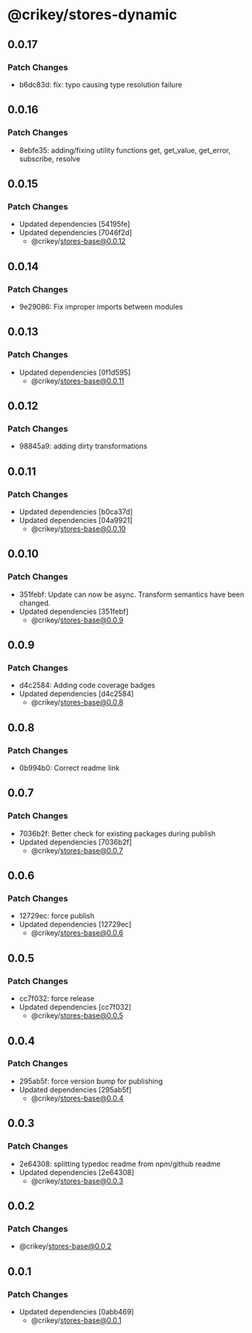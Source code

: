 # @crikey/stores-dynamic

## 0.0.17

### Patch Changes

- b6dc83d: fix: typo causing type resolution failure

## 0.0.16

### Patch Changes

- 8ebfe35: adding/fixing utility functions get, get_value, get_error, subscribe, resolve

## 0.0.15

### Patch Changes

- Updated dependencies [54195fe]
- Updated dependencies [7046f2d]
  - @crikey/stores-base@0.0.12

## 0.0.14

### Patch Changes

- 9e29086: Fix improper imports between modules

## 0.0.13

### Patch Changes

- Updated dependencies [0f1d595]
  - @crikey/stores-base@0.0.11

## 0.0.12

### Patch Changes

- 98845a9: adding dirty transformations

## 0.0.11

### Patch Changes

- Updated dependencies [b0ca37d]
- Updated dependencies [04a9921]
  - @crikey/stores-base@0.0.10

## 0.0.10

### Patch Changes

- 351febf: Update can now be async. Transform semantics have been changed.
- Updated dependencies [351febf]
  - @crikey/stores-base@0.0.9

## 0.0.9

### Patch Changes

- d4c2584: Adding code coverage badges
- Updated dependencies [d4c2584]
  - @crikey/stores-base@0.0.8

## 0.0.8

### Patch Changes

- 0b994b0: Correct readme link

## 0.0.7

### Patch Changes

- 7036b2f: Better check for existing packages during publish
- Updated dependencies [7036b2f]
  - @crikey/stores-base@0.0.7

## 0.0.6

### Patch Changes

- 12729ec: force publish
- Updated dependencies [12729ec]
  - @crikey/stores-base@0.0.6

## 0.0.5

### Patch Changes

- cc7f032: force release
- Updated dependencies [cc7f032]
  - @crikey/stores-base@0.0.5

## 0.0.4

### Patch Changes

- 295ab5f: force version bump for publishing
- Updated dependencies [295ab5f]
  - @crikey/stores-base@0.0.4

## 0.0.3

### Patch Changes

- 2e64308: splitting typedoc readme from npm/github readme
- Updated dependencies [2e64308]
  - @crikey/stores-base@0.0.3

## 0.0.2

### Patch Changes

- @crikey/stores-base@0.0.2

## 0.0.1

### Patch Changes

- Updated dependencies [0abb469]
  - @crikey/stores-base@0.0.1
